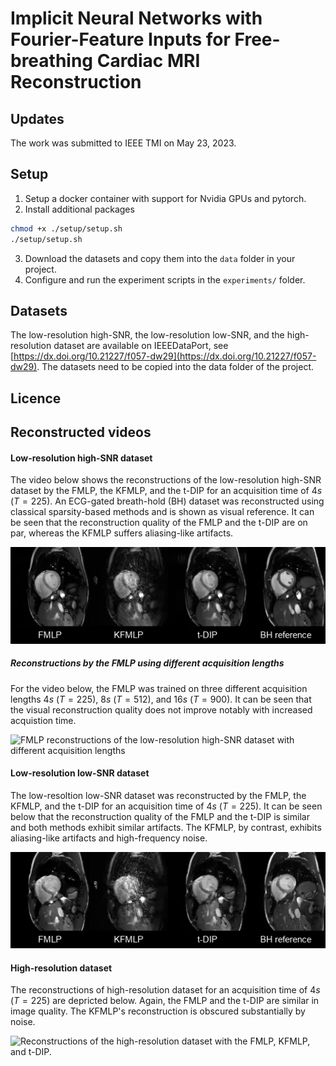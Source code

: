 # Implicit Neural Networks with Fourier-Feature Inputs for Free-breathing Cardiac MRI Reconstruction

## Updates
The work was submitted to IEEE TMI on May 23, 2023.

## Setup
1. Setup a docker container with support for Nvidia GPUs and pytorch. 
2. Install additional packages
```bash
chmod +x ./setup/setup.sh
./setup/setup.sh
```
3. Download the datasets and copy them into the `data` folder in your project.
4. Configure and run the experiment scripts in the `experiments/` folder.

## Datasets
The low-resolution high-SNR, the low-resolution low-SNR, and the high-resolution dataset are available on IEEEDataPort, see [https://dx.doi.org/10.21227/f057-dw29](https://dx.doi.org/10.21227/f057-dw29). The datasets need to be copied into the data folder of the project.

## Licence

##  Reconstructed videos
#### Low-resolution high-SNR dataset
The video below shows the reconstructions of the low-resolution high-SNR dataset by the FMLP, the KFMLP, and the t-DIP for an acquisition time of $4s$ ($T = 225$). An ECG-gated breath-hold (BH) dataset was reconstructed using classical sparsity-based methods and is shown as visual reference. It can be seen that the reconstruction quality of the FMLP and the t-DIP are on par, whereas the KFMLP suffers aliasing-like artifacts.

![Reconstructions of the low-resolution high-SNR dataset with the FMLP, KFMLP, and t-DIP.](media/lowres_highsnr/all_methods_225/timecoded_cfr.gif)


##### Reconstructions by the FMLP using different acquisition lengths
For the video below, the FMLP was trained on three different acquisition lengths $4s$ ($T=225$), $8s$ ($T=512$), and $16s$ ($T=900$). It can be seen that the visual reconstruction quality does not improve notably with increased acquistion time.

![FMLP reconstructions of the low-resolution high-SNR dataset with different acquisition lengths](media/lowres_highsnr/FMLP/all_acquisition_lengths/timecoded_cfr.gif)


#### Low-resolution low-SNR dataset
The low-resoltion low-SNR dataset was reconstructed by the FMLP, the KFMLP, and the t-DIP for an acquisition time of $4s$ ($T = 225$). It can be seen below that the reconstruction quality of the FMLP and the t-DIP is similar and both methods exhibit similar artifacts. The KFMLP, by contrast, exhibits aliasing-like artifacts and high-frequency noise. 

![Reconstructions of the low-resolution low-SNR dataset with the FMLP, KFMLP, and t-DIP.](media/lowres_lowsnr/all_methods_225/timecoded_cfr.gif)

#### High-resolution dataset
The reconstructions of high-resolution dataset for an acquisition time of $4s$ ($T=225$) are depricted below. Again, the FMLP and the t-DIP are similar in image quality. The KFMLP's reconstruction is obscured substantially by noise.

![Reconstructions of the high-resolution dataset with the FMLP, KFMLP, and t-DIP.](media/highres/all_methods_225/timecoded_cfr.gif)
